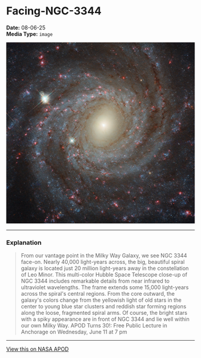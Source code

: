 # Facing-NGC-3344

**Date:** 08-06-25  
**Media Type:** `image`  

![Image](image.jpg)



---

### Explanation

> From our vantage point in the Milky Way Galaxy, we see NGC 3344 face-on. Nearly 40,000 light-years across, the big, beautiful spiral galaxy is located just 20 million light-years away in the constellation of Leo Minor. This multi-color Hubble Space Telescope close-up of NGC 3344 includes remarkable details from near infrared to ultraviolet wavelengths. The frame extends some 15,000 light-years across the spiral's central regions. From the core outward, the galaxy's colors change from the yellowish light of old stars in the center to young blue star clusters and reddish star forming regions along the loose, fragmented spiral arms. Of course, the bright stars with a spiky appearance are in front of NGC 3344 and lie well within our own Milky Way.   APOD Turns 30!: Free Public Lecture in Anchorage on Wednesday, June 11 at 7 pm

---

[View this on NASA APOD](https://apod.nasa.gov/apod/astropix.html)
